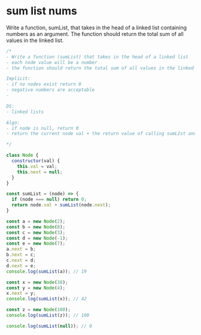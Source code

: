 # sum list nums

Write a function, sumList, that takes in the head of a linked list containing numbers as an argument. The function should return the total sum of all values in the linked list.

```js
/*
- Write a function (sumList) that takes in the head of a linked list 
- each node value will be a number
- the function should return the total sum of all values in the linked list.

Implicit:
- if no nodes exist return 0
- negative numbers are acceptable
- 

DS: 
- linked lists

Algo:
- if node is null, return 0
- return the current node val + the return value of calling sumLIst and passing in the next node

*/

class Node {
  constructor(val) {
    this.val = val;
    this.next = null;
  }
}

const sumList = (node) => {
  if (node === null) return 0;
  return node.val + sumList(node.next);
}

const a = new Node(2);
const b = new Node(8);
const c = new Node(3);
const d = new Node(-1);
const e = new Node(7);
a.next = b;
b.next = c;
c.next = d;
d.next = e;
console.log(sumList(a)); // 19

const x = new Node(38);
const y = new Node(4);
x.next = y;
console.log(sumList(x)); // 42

const z = new Node(100);
console.log(sumList(z)); // 100

console.log(sumList(null)); // 0
```